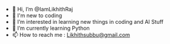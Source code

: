 - 👋 Hi, I’m @IamLikhithRaj
- 🌱 I'm new to coding
- 👀 I’m interested in learning new things in coding and AI Stuff
- 🌱 I’m currently learning Python
- 📫 How to reach me : Likhithsubbu@gmail.com
